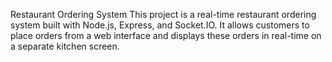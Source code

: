 Restaurant Ordering System
This project is a real-time restaurant ordering system built with Node.js, Express, and Socket.IO. It allows customers to place orders from a web interface and displays these orders in real-time on a separate kitchen screen.
